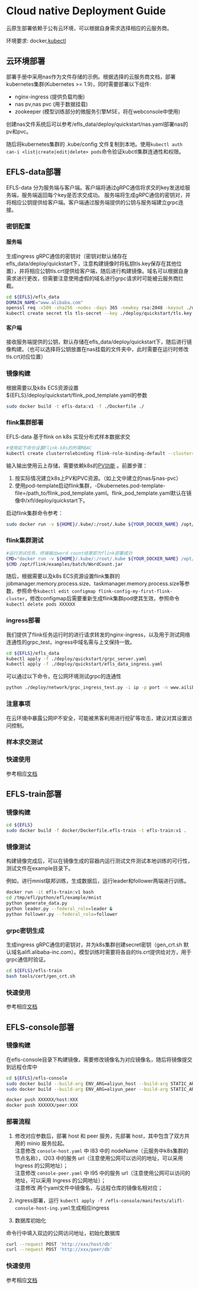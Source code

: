 # Cloud native Deployment Guide
云原生部署依赖于公有云环境，可以根据自身需求选择相应的云服务商。

环境要求: docker,[kubectl](https://kubernetes.io/docs/tasks/tools/)

## 云环境部署
部署手册中采用nas作为文件存储的示例。根据选择的云服务商文档，部署kubernetes集群(Kubernetes >= 1.9)，同时需要部署以下组件:
- nginx-ingress (提供负载均衡)
- nas pv,nas pvc (用于数据挂载)
- zookeeper (模型训练部分的微服务引擎MSE，将在webconsole中使用)

创建nas文件系统后可以参考/efls_data/deploy/quickstart/nas.yaml部署nas的pv和pvc。

随后将kubernetes集群的 .kube/config 文件复制到本地。使用`kubectl auth can-i <list|create|edit|delete> pods`命令验证kubctl集群连通性和权限。

## EFLS-data部署

EFLS-data 分为服务端与客户端。客户端将通过gRPC通信将求交的key发送给服务端，服务端返回每个key是否求交成功。
服务端将生成gRPC通信的密钥对，并将相应公钥提供给客户端。客户端通过服务端提供的公钥与服务端建立grpc连接。

### 密钥配置

#### 服务端
生成ingress gRPC通信的密钥对（密钥对默认储存在efls_data/deploy/quickstart下，注意构建镜像时将私钥tls.key保存在其他位置），并将相应公钥tls.crt提供给客户端，随后进行构建镜像。域名可以根据自身需求进行更改，但需要注意使用虚假的域名进行grpc请求时可能被云服务商拦截。
```bash
cd ${EFLS}/efls_data 
DOMAIN_NAME="www.alibaba.com"
openssl req -x509 -sha256 -nodes -days 365 -newkey rsa:2048 -keyout ./deploy/quickstart/tls.key -out ./deploy/quickstart/tls.crt -subj "/CN=${DOMAIN_NAME}/O=${DOMAIN_NAME}"
kubectl create secret tls tls-secret --key ./deploy/quickstart/tls.key --cert ./deploy/quickstart/tls.crt
```

#### 客户端
接收服务端提供的公钥，默认存储在efls_data/deploy/quickstart下，随后进行镜像构建。（也可以选择将公钥放置在nas挂载的文件夹中，此时需要在运行时修改tls.crt对应位置）

### 镜像构建

根据需要以及k8s ECS资源设置${EFLS}/deploy/quickstart/flink_pod_template.yaml的参数

```bash
sudo docker build -t efls-data:v1 -f ./Dockerfile ./
```

### flink集群部署
EFLS-data 基于flink on k8s 实现分布式样本数据求交
```bash
#使用如下命令设置Flink-k8s的所需RBAC
kubectl create clusterrolebinding flink-role-binding-default --clusterrole=edit --serviceaccount=default:default
```

输入输出使用云上存储，需要依赖k8s的[PV功能](https://kubernetes.io/docs/concepts/storage/persistent-volumes/) 。前置步骤：

1. 按实际情况建立k8s上PV和PVC资源。（如上文中建立的nas与nas-pvc）
2. 使用pod-template启动flink集群，-Dkubernetes.pod-template-file=/path_to/flink_pod_template.yaml。flink_pod_template.yaml默认在镜像中/xfl/deploy/quickstart下。

启动flink集群命令参考：
```bash
sudo docker run -v ${HOME}/.kube/:/root/.kube ${YOUR_DOCKER_NAME} /opt/flink/bin/kubernetes-session.sh -Dkubernetes.cluster-id=my-first-flink-cluster -Dkubernetes.container.image=${YOUR_DOCKER_NAME} -Dkubernetes.pod-template-file=/xfl/deploy/quickstart/flink_pod_template.yaml
```

### flink集群测试
```bash
#运行测试任务，终端输出word count结果即为flink部署成功
CMD="docker run -v ${HOME}/.kube/:/root/.kube ${YOUR_DOCKER_NAME} /opt/flink/bin/flink run --target kubernetes-session -Dkubernetes.cluster-id=my-first-flink-cluster"
$CMD /opt/flink/examples/batch/WordCount.jar
```

随后，根据需要以及k8s ECS资源设置flink集群的jobmanager.memory.process.size、taskmanager.memory.process.size等参数，参照命令`kubectl edit configmap flink-config-my-first-flink-cluster`，修改configmap后需要重新生成flink集群pod使其生效，参照命令`kubectl delete pods XXXXXX`

### ingress部署
我们提供了flink任务运行时的进行请求转发的nginx-ingress，以及用于测试网络连通性的grpc_test，ingress中域名需与上文保持一致。

```bash
cd ${EFLS}/efls_data
kubectl apply -f ./deploy/quickstart/grpc_server.yaml
kubectl apply -f ./deploy/quickstart/efls_data_ingress.yaml
```

可以通过以下命令，在公网环境测试grpc的连通性

```bash
python ./deploy/network/grpc_ingress_test.py -i ip -p port -n www.ailibaba.com
```

### 注意事项
在云环境中暴露公网IP不安全，可能被黑客利用进行挖矿等攻击，建议对其设置访问控制。

### 样本求交测试

### 快速使用
参考相应[文档](quick_start_efls_data_CN.md)


## EFLS-train部署

### 镜像构建

```bash
cd ${EFLS}
sudo docker build -f docker/Dockerfile.efls-train -t efls-train:v1 .
```

### 镜像测试

构建镜像完成后，可以在镜像生成的容器内运行测试文件测试本地训练的可行性，测试文件在example目录下。

例如，进行mnist联邦训练，生成数据后，运行leader和follower两端进行训练。

```bash
docker run -it efls-train:v1 bash
cd /tmp/efl/python/efl/example/mnist
python generate_data.py
python leader.py --federal_role=leader &
python follower.py --federal_role=follower
```

### grpc密钥生成
生成ingress gRPC通信的密钥对，并为k8s集群创建secret密钥（gen_crt.sh 默认域名alifl.alibaba-inc.com）。模型训练时需要将各自的tls.crt提供给对方，用于grpc通信时验证。
```bash
cd ${EFLS}/efls-train 
bash tools/cert/gen_crt.sh
```

### 快速使用
参考相应[文档](quick_start_efls_train_CN.md)

## EFLS-console部署

### 镜像构建
在efls-console目录下构建镜像，需要修改镜像名为对应镜像名，随后将镜像提交到远程仓库中
```bash
cd ${EFLS}/efls-console
sudo docker build --build-arg ENV_ARG=aliyun_host --build-arg STATIC_ARG=host --build-arg EXPOSE_ARG=5000 -t XXXXXX/host:XXX .
sudo docker build --build-arg ENV_ARG=aliyun_peer --build-arg STATIC_ARG=peer --build-arg EXPOSE_ARG=5001 -t XXXXXX/peer:XXX .

docker push XXXXXX/host:XXX
docker push XXXXXX/peer:XXX
```

### 部署流程
1. 修改对应参数后，部署 host 和 peer 服务，先部署 host，其中包含了双方共用的 minio 服务拉起。  
   注意修改 `console-host.yaml` 中 l83 中的 nodeName（云服务中k8s集群的节点名称），l203 中的服务 url（注意使用公网可以访问的地址，可以采用 Ingress 的公网地址）；  
   注意修改 `console-peer.yaml` 中 l95 中的服务 url（注意使用公网可以访问的地址，可以采用 Ingress 的公网地址）；  
   注意修改 两个yaml文件中镜像名，与远程仓库的镜像名相对应；
   
2. ingress部署，运行 `kubectl apply -f /efls-console/manifests/alifl-console-host-ing.yaml`生成相应ingress

3. 数据库初始化

命令行中填入双边的公网访问地址，初始化数据库
```bash
curl --request POST 'http://xxx/host/db'
curl --request POST 'http://xxx/peer/db'
```

### 快速使用
参考相应[文档](quick_start_efls_console_CN.md)
